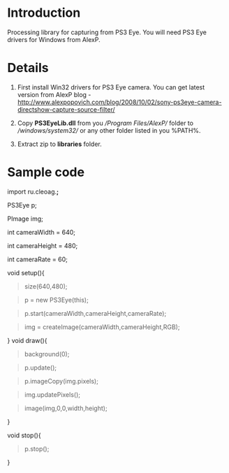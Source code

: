 # Introduction #

Processing library for capturing from PS3 Eye. You will need PS3 Eye drivers for Windows from AlexP.

# Details #

1. First install Win32 drivers for PS3 Eye camera. You can get latest version from AlexP blog - http://www.alexpopovich.com/blog/2008/10/02/sony-ps3eye-camera-directshow-capture-source-filter/

2. Copy **PS3EyeLib.dll** from you _/Program Files/AlexP/_ folder to _/windows/system32/_ or any other folder listed in you %PATH%.

3. Extract zip to **libraries** folder.

# Sample code #

import ru.cleoag.**;**

PS3Eye p;

PImage img;

int cameraWidth = 640;

int cameraHeight = 480;

int cameraRate = 60;

void setup(){
> size(640,480);

> p = new PS3Eye(this);

> p.start(cameraWidth,cameraHeight,cameraRate);

> img = createImage(cameraWidth,cameraHeight,RGB);

}
void draw(){

> background(0);

> p.update();

> p.imageCopy(img.pixels);

> img.updatePixels();

> image(img,0,0,width,height);

}

void stop(){

> p.stop();

}